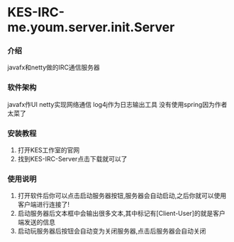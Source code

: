 # KES-IRC-me.youm.server.init.Server

### 介绍

javafx和netty做的IRC通信服务器

### 软件架构

javafx作UI netty实现网络通信
log4j作为日志输出工具
没有使用spring因为作者太菜了

### 安装教程

1.  打开KES工作室的官网
2.  找到KES-IRC-Server点击下载就可以了

### 使用说明

1.  打开软件后你可以点击启动服务器按钮,服务器会自动启动,之后你就可以使用客户端进行连接了!
2.  启动服务器后文本框中会输出很多文本,其中标记有[Client-User]的就是客户端发送的信息
3.  启动玩服务器后按钮会自动变为关闭服务器,点击后服务器会自动关闭

